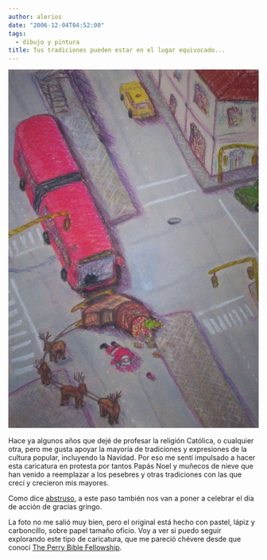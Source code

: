 ```yaml
---
author: alerios
date: "2006-12-04T04:52:00"
tags:
  - dibujo y pintura
title: Tus tradiciones pueden estar en el lugar equivocado...
---
```


![](/images/tradiciones.jpg)

Hace ya algunos años que dejé de profesar la religión Católica, o cualquier
otra, pero me gusta apoyar la mayoría de tradiciones y expresiones de la
cultura popular, incluyendo la Navidad. Por eso me sentí impulsado a hacer
esta caricatura en protesta por tantos Papás Noel y muñecos de nieve que han
venido a reemplazar a los pesebres y otras tradiciones con las que crecí y
crecieron mis mayores.

Como dice [abstruso](http://abstruso.blogspot.com/), a este paso también nos
van a poner a celebrar el día de acción de gracias gringo.

La foto no me salió muy bien, pero el original está hecho con pastel, lápiz y
carboncillo, sobre papel tamaño oficio. Voy a ver si puedo seguir explorando
este tipo de caricatura, que me pareció chévere desde que conocí [The Perry
Bible Fellowship](http://www.pbfcomics.com/).
